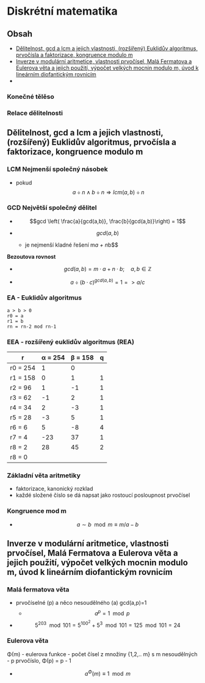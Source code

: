 # Diskrétní matematika

## Obsah
- [Dělitelnost, gcd a lcm a jejich vlastnosti, (rozšířený) Euklidův algoritmus, prvočísla a faktorizace, kongruence modulo m](#dělitelnost,-gcd-a-lcm-a-jejich-vlastnosti,-(rozšířený)-Euklidův-algoritmus,-prvočísla-a-faktorizace,-kongruence-modulo-m)
- [Inverze v modulární aritmetice, vlastnosti prvočísel, Malá Fermatova a Eulerova věta a jejich použití, výpočet velkých mocnin modulo m, úvod k lineárním diofantickým rovnicím](#inverze-v-modulární-aritmetice,-vlastnosti-prvočísel,-Malá-Fermatova-a-Eulerova-věta-a-jejich-použití,-výpočet-velkých-mocnin-modulo-m,-úvod-k-lineárním-diofantickým-rovnicím)
- [](#)

### Konečné tělěso

### Relace dělitelnosti

## Dělitelnost, gcd a lcm a jejich vlastnosti, (rozšířený) Euklidův algoritmus, prvočísla a faktorizace, kongruence modulo m

### LCM Nejmenší společný násobek

- pokud
$$\ a \div n \wedge b \div n \Rightarrow lcm(a, b) \div n$$

### GCD Největší společný dělitel

 
- $$gcd \left( \frac{a}{gcd(a,b)}, \frac{b}{gcd(a,b)}\right) = 1$$

- $$gcd(a,b)$$
  +  je nejmenší kladné řešení m*a + n*b$$

**Bezoutova rovnost**
- $$gcd(a,b) = m \cdot a + n \cdot b; \quad a,b \in \mathbb{Z}$$

- $$a \div (b \cdot c) ^ {gcd(a,b)} = 1 => a/c$$

### EA - Euklidův algoritmus

```
a > b > 0
r0 = a
r1 = b
rn = rn-2 mod rn-1
```

### EEA - rozšířený euklidův algoritmus (REA)

|    r     | α = 254| β = 158| q |
|----------|--------|--------|---|
| r0 = 254 |    1   |    0   |   |
| r1 = 158 |    0   |    1   | 1 |
| r2 =  96 |    1   |   -1   | 1 |
| r3 =  62 |   -1   |    2   | 1 |
| r4 =  34 |    2   |   -3   | 1 |
| r5 =  28 |   -3   |    5   | 1 |
| r6 =   6 |    5   |   -8   | 4 |
| r7 =   4 |  -23   |   37   | 1 |
| r8 =   2 |   28   |   45   | 2 |
| r8 =   0


### Základní věta aritmetiky

- faktorizace, kanonický rozklad
- každé složené číslo se dá napsat jako rostoucí posloupnost prvočísel 

### Kongruence mod m

- $$a \sim b \mod m \equiv m/a-b$$

## Inverze v modulární aritmetice, vlastnosti prvočísel, Malá Fermatova a Eulerova věta a jejich použití, výpočet velkých mocnin modulo m, úvod k lineárním diofantickým rovnicím

### Malá fermatova věta

- prvočíselné (p) a něco nesoudělného (a) gcd(a,p)=1
    + $$a^p = 1 \mod p$$
- $$5^{203} \mod 101 = 5^{100^2}+{5^3} \mod 101 = 125 \mod 101 = 24$$

### Eulerova věta

Φ(m) - eulerova funkce
    - počet čísel z množiny {1,2,..  m} s m nesoudělných
    - p prvočíslo, Φ(p) = p - 1
- $$a^Φ(m) \equiv 1 \mod m$$
